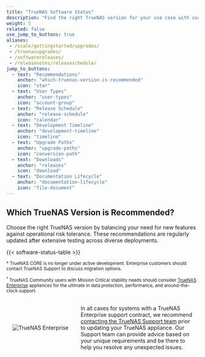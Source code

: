 ```yaml
---
title: "TrueNAS Software Status"
description: "Find the right TrueNAS version for your use case with current deployment recommendations, release schedules, and upgrade paths."
weight: 5
related: false
use_jump_to_buttons: true
aliases:
 - /scale/gettingstarted/upgrades/
 - /truenasupgrades/
 - /softwarereleases/
 - /releasenotes/releaseschedule/
jump_to_buttons:
  - text: "Recommendations"
    anchor: "which-truenas-version-is-recommended"
    icon: "star"
  - text: "User Types"
    anchor: "user-types"
    icon: "account-group"
  - text: "Release Schedule"
    anchor: "release-schedule"
    icon: "calendar"
  - text: "Development Timeline"
    anchor: "development-timeline"
    icon: "timeline"
  - text: "Upgrade Paths"
    anchor: "upgrade-paths"
    icon: "conversion-path"
  - text: "Downloads"
    anchor: "releases"
    icon: "download"
  - text: "Documentation Lifecycle"
    anchor: "documentation-lifecycle"
    icon: "file-document"
---
```


## Which TrueNAS Version is Recommended?

Choose the right TrueNAS version by balancing your need for new features against operational risk tolerance. These recommendations are regularly updated after extensive testing across diverse deployments.

{{< software-status-table >}}

<small>\* TrueNAS CORE is no longer under active development. Enterprise customers should contact TrueNAS Support to discuss migration options.</small>

<small><sup>†</sup> TrueNAS Community users with Mission Critical stability needs should consider [TrueNAS Enterprise](https://truenas.com/truenas-enterprise/) appliances for the ultimate in data protection, performance, and around-the-clock support.</small>

<div style="display: flex; align-items: center; gap: 2rem; padding: 1rem; border: 1px solid var(--accent-color); border-radius: 8px; background-color: var(--accent-color-lite);">
  <div style="flex-shrink: 0;">
    <img src="/images/open-enterprise-storage--logo-full-color-rgb-large.png" alt="TrueNAS Enterprise" style="max-width: 150px; height: auto;">
  </div>
  <div style="flex-grow: 1;">
    In all cases for systems with a TrueNAS Enterprise support contract, we recommend <a href="https://www.truenas.com/support/">contacting the TrueNAS Support team</a> prior to updating your TrueNAS appliance.
    Our Support team can provide advice based on your unique requirements and be there to help you resolve any unexpected issues.
  </div>
</div>

<!-- Hugo-processed content for software status tab box -->
<div style="display: none;" id="release-tab-content-source">
  <div data-tab-id="user-types" data-tab-label="User Types">

{{< user-expectations-table >}}

  </div>
  <div data-tab-id="release-schedule" data-tab-label="Release Schedule">

{{< releaselist name=scale-releases defaultTab=2 >}}

{{< expand "Individual releases within a major version are labeled as Early, Stable, or Maintenance (expand for details)." "v" >}}

{{< truetable >}}
| Type | Status |
|-----------|-------------|
| Early | Public release of an unstable version that is either not feature complete or has more testing cycles planned. Follows an ALPHA, BETA, and RC naming convention. |
| Stable | Public release of a feature complete and internal and community tested major version. Follows a .0 naming convention. |
| Maintenance | Public release with software bug fixes and additional internal and community testing. Follows a .# naming convention, with small-scope maintenance releases ("hotpatches") following a .#.# convention. |
{{< /truetable >}}

{{< /expand >}}

  </div>
  <div data-tab-id="development-timeline" data-tab-label="Development Timeline">

Releases for major versions can overlap while a new major version is working towards a stable release and the previous major version is still receiving maintenance updates.

{{< timeline name="scale-releases" >}}

  </div>
  <div data-tab-id="upgrade-paths" data-tab-label="Upgrade Paths">

{{< include file="/static/includes/SCALEUpgradePaths.md" >}}

  </div>
  <div data-tab-id="releases" data-tab-label="Downloads">

{{< columns >}}

{{< tabbox name=scale-downloads defaultTab=3 >}}

<--->

{{< tabbox name=core-downloads defaultTab=2 >}}

{{< /columns >}}

Each listed release links to download files for that release.

Bug tickets are typically accepted for the latest release of the current stable version.
Nightly builds also accept feedback and bug tickets.

{{< expand "Nightly Builds" "v" >}}
{{< include file="archive/NightlyTestWarning.md" >}}

Nightly builds are automatically published when automated testing passes.
**.iso** files are available for fresh installation on disposable hardware or a virtual machine.

**.update** files are also available for manually updating an existing experimental system to a nightly build.

Your testing and feedback are always welcome!
TrueNAS nightlies have an [option in the top panel](https://www.truenas.com/docs/scale/scaleuireference/toptoolbar/#how-would-you-rate-this-page?) to submit feedback directly to the development team.
Let us know what is working well and what can be improved!

{{< /expand >}}

{{< expand "Legacy Releases" "v" >}}
Legacy TrueNAS versions are provided for historical context and upgrade pathways.
They are provided "as-is" and typically do not receive further maintenance releases.
Individual releases are within each major version.

Legacy releases can only be used by downloading the .iso file and freshly installing it to the hardware.
{{< /expand >}}

<small>* TrueNAS CORE is no longer under active development. Enterprise customers should contact TrueNAS Support to discuss migration options.</small>

  </div>
  <div data-tab-id="documentation-lifecycle" data-tab-label="Documentation Lifecycle">

This website serves as the central documentation repository for all TrueNAS projects and related products. The TrueNAS team maintains and regularly updates documentation for current and in-development versions of TrueNAS software. For documentation purposes, current and future releases are those [recommended](#which-truenas-version-is-recommended) for one or more user types.

Documentation is actively maintained for all recommended TrueNAS versions, with updates published alongside software releases. Each TrueNAS product has dedicated documentation sections, and version selectors help users navigate between different software releases when breaking changes or new features are introduced.

When TrueNAS versions are no longer recommended for any user type, their documentation is moved to the [Documentation Archive](https://www.truenas.com/docs/archive/). Archived documentation becomes read-only and receives no further updates, but remains available as a historical reference for existing installations that haven't yet migrated to supported versions.

Users can find additional help through the [TrueNAS Community Forums](https://www.truenas.com/community/) for discussions and community support, or through [GitHub Issues](https://github.com/truenas) for reporting bugs and requesting features. Enterprise customers with support contracts receive priority assistance with documentation questions and access to custom deployment guides.

  </div>
</div>

<!-- Linkable Tab Box -->
<div id="component-tabs-container"></div>

<script src="/js/linkable-tabs.js?v=4.8"></script>
<script src="/js/linkable-tabs-init.js"></script>
<script src="/js/jump-to-button-fix.js"></script>
<script>
document.addEventListener('DOMContentLoaded', function() {
    initializeHugoTabs('release-tab-content-source', 'component-tabs-container', 'user-types');
});
</script>

